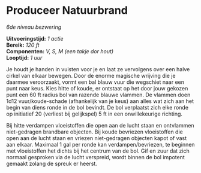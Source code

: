 # Produceer Natuurbrand

_6de niveau_
_bezwering_

**Uitvoeringstijd:**
_1 actie_  
**Bereik:**
_120 ft_  
**Componenten:**
_V, S, M (een takje dor hout)_  
**Looptijd:**
_1 uur_

Je houdt je handen in vuisten voor je en laat ze vervolgens over een halve cirkel van elkaar bewegen.
Door de enorme magische wrijving die je daarmee veroorzaakt, vormt een bal blauw vuur die wegschiet naar een punt naar keus.
Kies hitte of koude, er ontstaat op het door jouw gekozen punt een 60 ft radius bol van razende blauwe vlammen.
De vlammen doen 1d12 vuur/koude-schade (afhankelijk van je keus) aan alles wat zich aan het begin van diens ronde in de bol bevindt.
De bol verplaatst zich elke ronde op initiatief 20 (verliest bij gelijkspel) 5 ft in een onwillekeurige richting.

Bij hitte verdampen vloeistoffen die open aan de lucht staan en ontvlammen niet-gedragen brandbare objecten.
Bij koude bevriezen vloeistoffen die open aan de lucht staan en vriezen niet-gedragen objecten kapot of vast aan elkaar.
Maximaal 1 gal per ronde kan verdampen/bevriezen, te beginnen met vloeistoffen het dichts bij het centrum van de bol.
Gif en zuur dat zich normaal gesproken via de lucht verspreid, wordt binnen de bol impotent gemaakt zolang de spreuk er heerst.

